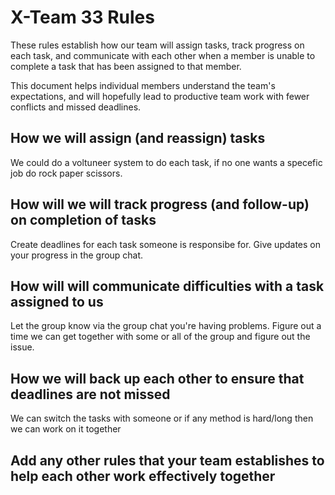 # X-Team 33 Rules

These rules establish how our team will assign tasks,
track progress on each task, and communicate with each other 
when a member is unable to complete a task that has been assigned to that member.

This document helps individual members understand the team's expectations,
and will hopefully lead to productive team work with fewer conflicts
and missed deadlines.

## How we will assign (and reassign) tasks
We could do a voltuneer system to do each task, if no one wants a specefic job do rock paper scissors.


## How will we will track progress (and follow-up) on completion of tasks
Create deadlines for each task someone is responsibe for. Give updates on your progress in the group chat.


## How will will communicate difficulties with a task assigned to us
Let the group know via the group chat you're having problems. Figure out a time we can get together with some or all of the group and
figure out the issue.


## How we will back up each other to ensure that deadlines are not missed
We can switch the tasks with someone or if any method is hard/long then we can work on it together


## Add any other rules that your team establishes to help each other work effectively together



